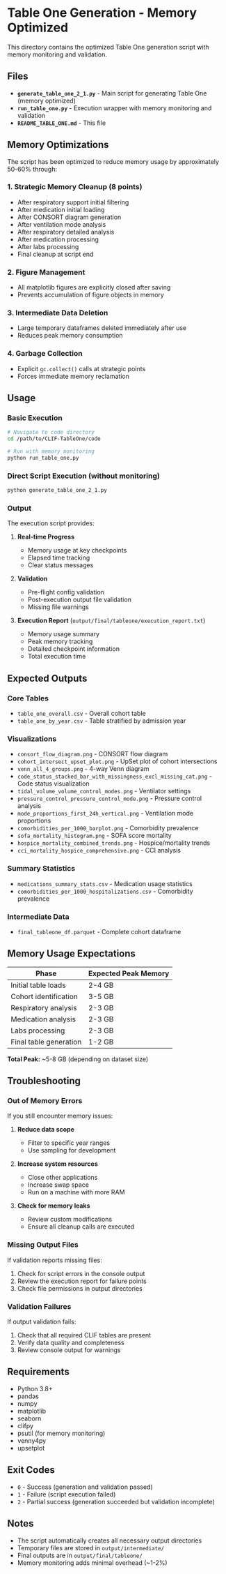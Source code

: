 # Table One Generation - Memory Optimized

This directory contains the optimized Table One generation script with memory monitoring and validation.

## Files

- **`generate_table_one_2_1.py`** - Main script for generating Table One (memory optimized)
- **`run_table_one.py`** - Execution wrapper with memory monitoring and validation
- **`README_TABLE_ONE.md`** - This file

## Memory Optimizations

The script has been optimized to reduce memory usage by approximately 50-60% through:

### 1. Strategic Memory Cleanup (8 points)
- After respiratory support initial filtering
- After medication initial loading
- After CONSORT diagram generation
- After ventilation mode analysis
- After respiratory detailed analysis
- After medication processing
- After labs processing
- Final cleanup at script end

### 2. Figure Management
- All matplotlib figures are explicitly closed after saving
- Prevents accumulation of figure objects in memory

### 3. Intermediate Data Deletion
- Large temporary dataframes deleted immediately after use
- Reduces peak memory consumption

### 4. Garbage Collection
- Explicit `gc.collect()` calls at strategic points
- Forces immediate memory reclamation

## Usage

### Basic Execution

```bash
# Navigate to code directory
cd /path/to/CLIF-TableOne/code

# Run with memory monitoring
python run_table_one.py
```

### Direct Script Execution (without monitoring)

```bash
python generate_table_one_2_1.py
```

### Output

The execution script provides:

1. **Real-time Progress**
   - Memory usage at key checkpoints
   - Elapsed time tracking
   - Clear status messages

2. **Validation**
   - Pre-flight config validation
   - Post-execution output file validation
   - Missing file warnings

3. **Execution Report** (`output/final/tableone/execution_report.txt`)
   - Memory usage summary
   - Peak memory tracking
   - Detailed checkpoint information
   - Total execution time

## Expected Outputs

### Core Tables
- `table_one_overall.csv` - Overall cohort table
- `table_one_by_year.csv` - Table stratified by admission year

### Visualizations
- `consort_flow_diagram.png` - CONSORT flow diagram
- `cohort_intersect_upset_plot.png` - UpSet plot of cohort intersections
- `venn_all_4_groups.png` - 4-way Venn diagram
- `code_status_stacked_bar_with_missingness_excl_missing_cat.png` - Code status visualization
- `tidal_volume_volume_control_modes.png` - Ventilator settings
- `pressure_control_pressure_control_mode.png` - Pressure control analysis
- `mode_proportions_first_24h_vertical.png` - Ventilation mode proportions
- `comorbidities_per_1000_barplot.png` - Comorbidity prevalence
- `sofa_mortality_histogram.png` - SOFA score mortality
- `hospice_mortality_combined_trends.png` - Hospice/mortality trends
- `cci_mortality_hospice_comprehensive.png` - CCI analysis

### Summary Statistics
- `medications_summary_stats.csv` - Medication usage statistics
- `comorbidities_per_1000_hospitalizations.csv` - Comorbidity prevalence

### Intermediate Data
- `final_tableone_df.parquet` - Complete cohort dataframe

## Memory Usage Expectations

| Phase | Expected Peak Memory |
|-------|---------------------|
| Initial table loads | 2-4 GB |
| Cohort identification | 3-5 GB |
| Respiratory analysis | 2-3 GB |
| Medication analysis | 2-3 GB |
| Labs processing | 2-3 GB |
| Final table generation | 1-2 GB |

**Total Peak:** ~5-8 GB (depending on dataset size)

## Troubleshooting

### Out of Memory Errors

If you still encounter memory issues:

1. **Reduce data scope**
   - Filter to specific year ranges
   - Use sampling for development

2. **Increase system resources**
   - Close other applications
   - Increase swap space
   - Run on a machine with more RAM

3. **Check for memory leaks**
   - Review custom modifications
   - Ensure all cleanup calls are executed

### Missing Output Files

If validation reports missing files:

1. Check for script errors in the console output
2. Review the execution report for failure points
3. Check file permissions in output directories

### Validation Failures

If output validation fails:

1. Check that all required CLIF tables are present
2. Verify data quality and completeness
3. Review console output for warnings

## Requirements

- Python 3.8+
- pandas
- numpy
- matplotlib
- seaborn
- clifpy
- psutil (for memory monitoring)
- venny4py
- upsetplot

## Exit Codes

- `0` - Success (generation and validation passed)
- `1` - Failure (script execution failed)
- `2` - Partial success (generation succeeded but validation incomplete)

## Notes

- The script automatically creates all necessary output directories
- Temporary files are stored in `output/intermediate/`
- Final outputs are in `output/final/tableone/`
- Memory monitoring adds minimal overhead (~1-2%)

